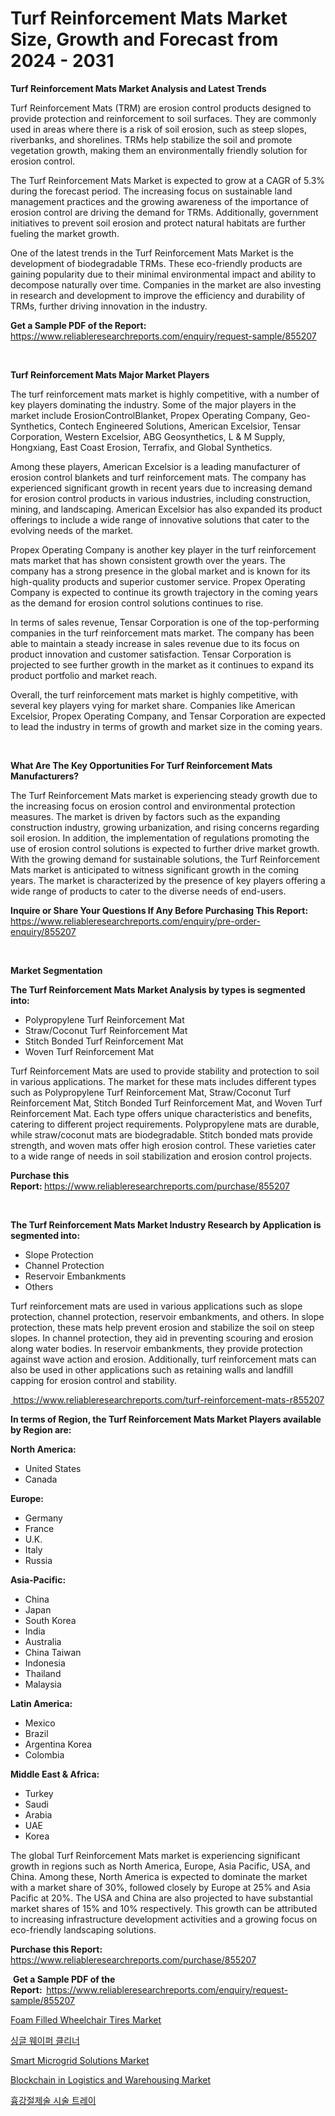 <p><h1>Turf Reinforcement Mats Market Size, Growth and Forecast from 2024 - 2031</h1></p><p><strong>Turf Reinforcement Mats Market Analysis and Latest Trends</strong></p>
<p><p>Turf Reinforcement Mats (TRM) are erosion control products designed to provide protection and reinforcement to soil surfaces. They are commonly used in areas where there is a risk of soil erosion, such as steep slopes, riverbanks, and shorelines. TRMs help stabilize the soil and promote vegetation growth, making them an environmentally friendly solution for erosion control.</p><p>The Turf Reinforcement Mats Market is expected to grow at a CAGR of 5.3% during the forecast period. The increasing focus on sustainable land management practices and the growing awareness of the importance of erosion control are driving the demand for TRMs. Additionally, government initiatives to prevent soil erosion and protect natural habitats are further fueling the market growth.</p><p>One of the latest trends in the Turf Reinforcement Mats Market is the development of biodegradable TRMs. These eco-friendly products are gaining popularity due to their minimal environmental impact and ability to decompose naturally over time. Companies in the market are also investing in research and development to improve the efficiency and durability of TRMs, further driving innovation in the industry.</p></p>
<p><strong>Get a Sample PDF of the Report:&nbsp;</strong> <a href="https://www.reliableresearchreports.com/enquiry/request-sample/855207">https://www.reliableresearchreports.com/enquiry/request-sample/855207</a></p>
<p>&nbsp;</p>
<p><strong>Turf Reinforcement Mats Major Market Players</strong></p>
<p><p>The turf reinforcement mats market is highly competitive, with a number of key players dominating the industry. Some of the major players in the market include ErosionControlBlanket, Propex Operating Company, Geo-Synthetics, Contech Engineered Solutions, American Excelsior, Tensar Corporation, Western Excelsior, ABG Geosynthetics, L & M Supply, Hongxiang, East Coast Erosion, Terrafix, and Global Synthetics.</p><p>Among these players, American Excelsior is a leading manufacturer of erosion control blankets and turf reinforcement mats. The company has experienced significant growth in recent years due to increasing demand for erosion control products in various industries, including construction, mining, and landscaping. American Excelsior has also expanded its product offerings to include a wide range of innovative solutions that cater to the evolving needs of the market.</p><p>Propex Operating Company is another key player in the turf reinforcement mats market that has shown consistent growth over the years. The company has a strong presence in the global market and is known for its high-quality products and superior customer service. Propex Operating Company is expected to continue its growth trajectory in the coming years as the demand for erosion control solutions continues to rise.</p><p>In terms of sales revenue, Tensar Corporation is one of the top-performing companies in the turf reinforcement mats market. The company has been able to maintain a steady increase in sales revenue due to its focus on product innovation and customer satisfaction. Tensar Corporation is projected to see further growth in the market as it continues to expand its product portfolio and market reach.</p><p>Overall, the turf reinforcement mats market is highly competitive, with several key players vying for market share. Companies like American Excelsior, Propex Operating Company, and Tensar Corporation are expected to lead the industry in terms of growth and market size in the coming years.</p></p>
<p>&nbsp;</p>
<p><strong>What Are The Key Opportunities For Turf Reinforcement Mats Manufacturers?</strong></p>
<p><p>The Turf Reinforcement Mats market is experiencing steady growth due to the increasing focus on erosion control and environmental protection measures. The market is driven by factors such as the expanding construction industry, growing urbanization, and rising concerns regarding soil erosion. In addition, the implementation of regulations promoting the use of erosion control solutions is expected to further drive market growth. With the growing demand for sustainable solutions, the Turf Reinforcement Mats market is anticipated to witness significant growth in the coming years. The market is characterized by the presence of key players offering a wide range of products to cater to the diverse needs of end-users.</p></p>
<p><strong>Inquire or Share Your Questions If Any Before Purchasing This Report:</strong> <a href="https://www.reliableresearchreports.com/enquiry/pre-order-enquiry/855207">https://www.reliableresearchreports.com/enquiry/pre-order-enquiry/855207</a></p>
<p>&nbsp;</p>
<p><strong>Market Segmentation</strong></p>
<p><strong>The Turf Reinforcement Mats Market Analysis by types is segmented into:</strong></p>
<p><ul><li>Polypropylene Turf Reinforcement Mat</li><li>Straw/Coconut Turf Reinforcement Mat</li><li>Stitch Bonded Turf Reinforcement Mat</li><li>Woven Turf Reinforcement Mat</li></ul></p>
<p><p>Turf Reinforcement Mats are used to provide stability and protection to soil in various applications. The market for these mats includes different types such as Polypropylene Turf Reinforcement Mat, Straw/Coconut Turf Reinforcement Mat, Stitch Bonded Turf Reinforcement Mat, and Woven Turf Reinforcement Mat. Each type offers unique characteristics and benefits, catering to different project requirements. Polypropylene mats are durable, while straw/coconut mats are biodegradable. Stitch bonded mats provide strength, and woven mats offer high erosion control. These varieties cater to a wide range of needs in soil stabilization and erosion control projects.</p></p>
<p><strong>Purchase this Report:&nbsp;</strong><a href="https://www.reliableresearchreports.com/purchase/855207">https://www.reliableresearchreports.com/purchase/855207</a></p>
<p>&nbsp;</p>
<p><strong>The Turf Reinforcement Mats Market Industry Research by Application is segmented into:</strong></p>
<p><ul><li>Slope Protection</li><li>Channel Protection</li><li>Reservoir Embankments</li><li>Others</li></ul></p>
<p><p>Turf reinforcement mats are used in various applications such as slope protection, channel protection, reservoir embankments, and others. In slope protection, these mats help prevent erosion and stabilize the soil on steep slopes. In channel protection, they aid in preventing scouring and erosion along water bodies. In reservoir embankments, they provide protection against wave action and erosion. Additionally, turf reinforcement mats can also be used in other applications such as retaining walls and landfill capping for erosion control and stability.</p></p>
<p><a href="https://www.reliableresearchreports.com/turf-reinforcement-mats-r855207">&nbsp;https://www.reliableresearchreports.com/turf-reinforcement-mats-r855207</a></p>
<p><strong>In terms of Region, the Turf Reinforcement Mats Market Players available by Region are:</strong></p>
<p>
    <p> <strong> North America: </strong>
        <ul>
            <li>United States</li>
            <li>Canada</li>
        </ul>
        </p> 
    <p> <strong> Europe: </strong>
        <ul>
            <li>Germany</li>
            <li>France</li>
            <li>U.K.</li>
            <li>Italy</li>
            <li>Russia</li>
        </ul>
        </p> 
    <p> <strong> Asia-Pacific: </strong>
        <ul>
            <li>China</li>
            <li>Japan</li>
            <li>South Korea</li>
            <li>India</li>
            <li>Australia</li>
            <li>China Taiwan</li>
            <li>Indonesia</li>
            <li>Thailand</li>
            <li>Malaysia</li>
        </ul>
        </p> 
    <p> <strong> Latin America: </strong>
        <ul>
            <li>Mexico</li>
            <li>Brazil</li>
            <li>Argentina Korea</li>
            <li>Colombia</li>
        </ul>
        </p> 
    <p> <strong> Middle East & Africa: </strong>
        <ul>
            <li>Turkey</li>
            <li>Saudi</li>
            <li>Arabia</li>
            <li>UAE</li>
            <li>Korea</li>
        </ul>
    </p>
    </p>
<p><p>The global Turf Reinforcement Mats market is experiencing significant growth in regions such as North America, Europe, Asia Pacific, USA, and China. Among these, North America is expected to dominate the market with a market share of 30%, followed closely by Europe at 25% and Asia Pacific at 20%. The USA and China are also projected to have substantial market shares of 15% and 10% respectively. This growth can be attributed to increasing infrastructure development activities and a growing focus on eco-friendly landscaping solutions.</p></p>
<p><strong>Purchase this Report: </strong><a href="https://www.reliableresearchreports.com/purchase/855207">https://www.reliableresearchreports.com/purchase/855207</a></p>
<p>&nbsp;<strong>Get a Sample PDF of the Report:&nbsp;&nbsp;</strong><a href="https://www.reliableresearchreports.com/enquiry/request-sample/855207">https://www.reliableresearchreports.com/enquiry/request-sample/855207</a></p>
<p><strong></strong></p>
<p><p><a href="https://www.linkedin.com/pulse/foam-filled-wheelchair-tires-market-global-regional-analysis-7hcme">Foam Filled Wheelchair Tires Market</a></p><p><a href="https://medium.com/@goonfghyt6587/%EC%8B%B1%EA%B8%80-%EC%9B%A8%EC%9D%B4%ED%8D%BC-%ED%81%B4%EB%A6%AC%EB%84%88-%EC%8B%9C%EC%9E%A5%EC%9D%80-%EC%8B%9C%EC%9E%A5-%EC%A0%90%EC%9C%A0%EC%9C%A8-%EC%8B%9C%EC%9E%A5-%ED%8A%B8%EB%A0%8C%EB%93%9C-%EB%B0%8F-%EC%8B%9C%EC%9E%A5-%EC%84%B1%EC%9E%A5%EC%97%90-%EA%B4%80%ED%95%9C-%EC%A0%95%EB%B3%B4%EB%A5%BC-%EC%A0%9C%EA%B3%B5%ED%95%A9%EB%8B%88%EB%8B%A4-48ddf8e03031">싱글 웨이퍼 클리너</a></p><p><a href="https://github.com/globismark/Market-Research-Report-List-4/blob/main/smart-microgrid-solutions-market.md">Smart Microgrid Solutions Market</a></p><p><a href="https://github.com/prosalinda88/Market-Research-Report-List-5/blob/main/blockchain-in-logistics-and-warehousing-market.md">Blockchain in Logistics and Warehousing Market</a></p><p><a href="https://medium.com/@kathyorton6556/%ED%9D%89%EB%B6%80-%EA%B0%95%EB%91%98-%EA%B0%9C%EC%84%A0-%ED%8A%B8%EB%A0%88%EC%9D%B4-%EC%8B%9C%EC%9E%A5%EC%9D%80-%EC%8B%9C%EC%9E%A5-%EC%A0%90%EC%9C%A0%EC%9C%A8-%EA%B7%9C%EB%AA%A8-%EB%B0%8F-2031%EB%85%84%EA%B9%8C%EC%A7%80-%EC%98%88%EC%83%81%EB%90%9C-%EC%98%88%EC%B8%A1%EC%97%90-%EC%B4%88%EC%A0%90%EC%9D%84-%EB%A7%9E%EC%B6%A5%EB%8B%88%EB%8B%A4-d2616cf5d034">흉강절제술 시술 트레이</a></p></p>